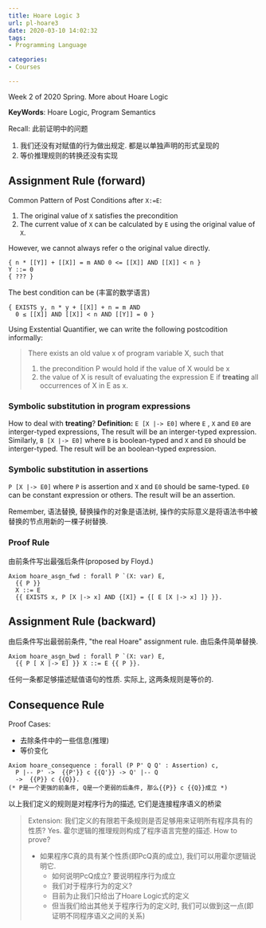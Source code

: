 ```yaml
---
title: Hoare Logic 3
url: pl-hoare3
date: 2020-03-10 14:02:32
tags: 
- Programming Language 

categories: 
- Courses

---
```


Week 2 of 2020 Spring. More about Hoare Logic

**KeyWords**: Hoare Logic, Program Semantics

<!-- more -->



Recall: 此前证明中的问题
1. 我们还没有对赋值的行为做出规定. 都是以单独声明的形式呈现的
2. 等价推理规则的转换还没有实现

## Assignment Rule (forward)

Common Pattern of Post Conditions after `X:=E`:
1. The original value of `X` satisfies the precondition
2. The current value of `X` can be calculated by `E` using the original value of `X`.
 
However, we cannot always refer o the original value directly.

```Coq
{ n * [[Y]] + [[X]] = m AND 0 <= [[X]] AND [[X]] < n }
Y ::= 0
{ ??? }
```

The best condition can be (丰富的数学语言)

```Coq
{ EXISTS y, n * y + [[X]] + n = m AND
  0 ≤ [[X]] AND [[X]] < n AND [[Y]] = 0 }
```

Using Exstential Quantifier, we can write the following postcodition informally:

> There exists an old value x of program variable X, such that
> 1. the precondition P would hold if the value of X would be x 
> 2. the value of X is result of evaluating the expression E if **treating** all occurrences of X in E as x.



### Symbolic substitution in program expressions

How to deal with **treating**?
**Definition:** `E [X |-> E0]` where `E` , `X` and `E0` are interger-typed expressions, The result will be an interger-typed expression.
Similarly, `B [X |-> E0]` where `B` is boolean-typed and `X` and `E0` should be interger-typed. The result will be an boolean-typed expression.

### Symbolic substitution in assertions

`P [X |-> E0]` where `P` is assertion and `X` and `E0` should be same-typed. `E0` can be constant expression or others. The result will be an assertion.

Remember, 语法替换, 替换操作的对象是语法树, 操作的实际意义是将语法书中被替换的节点用新的一棵子树替换.

### Proof Rule

由前条件写出最强后条件(proposed by Floyd.)
```Coq
Axiom hoare_asgn_fwd : forall P `(X: var) E,
  {{ P }}
  X ::= E
  {{ EXISTS x, P [X |-> x] AND {[X]} = {[ E [X |-> x] ]} }}.
```
## Assignment Rule (backward)
由后条件写出最弱前条件, "the real Hoare" assignment rule. 由后条件简单替换.

```Coq
Axiom hoare_asgn_bwd : forall P `(X: var) E,
  {{ P [ X |-> E] }} X ::= E {{ P }}.
```

任何一条都足够描述赋值语句的性质. 实际上, 这两条规则是等价的.

## Consequence Rule
Proof Cases:
- 去除条件中的一些信息(推理)
- 等价变化
```Coq
Axiom hoare_consequence : forall (P P' Q Q' : Assertion) c,
  P |-- P' ->  {{P'}} c {{Q'}} -> Q' |-- Q 
  ->  {{P}} c {{Q}}.
(* P是一个更强的前条件, Q是一个更弱的后条件, 那么{{P}} c {{Q}}成立 *)
```

以上我们定义的规则是对程序行为的描述, 它们是连接程序语义的桥梁


> Extension:
> 我们定义的有限若干条规则是否足够用来证明所有程序具有的性质?
> Yes. 霍尔逻辑的推理规则构成了程序语言完整的描述.
> How to prove? 
> - 如果程序C真的具有某个性质(即PcQ真的成立), 我们可以用霍尔逻辑说明它.
>   - 如何说明PcQ成立? 要说明程序行为成立
>   - 我们对于程序行为的定义?
>   - 目前为止我们只给出了Hoare Logic式的定义
>   - 但当我们给出其他关于程序行为的定义时, 我们可以做到这一点(即证明不同程序语义之间的关系)


